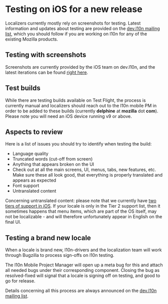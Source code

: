 # Testing on iOS for a new release

Localizers currently mostly rely on screenshots for testing. Latest information and updates about testing are provided on the [dev.l10n mailing list](https://lists.mozilla.org/listinfo/dev-l10n), which you should follow if you are working on l10n for any of the existing Mozilla products.

## Testing with screenshots
Screenshots are currently provided by the iOS team on dev.l10n, and the latest iterations can be found [right here](https://people-mozilla.org/~sarentz/fxios/screenshots/).

## Test builds
While there are testing builds available on Test Flight, the process is currently manual and localizers should reach out to the l10n mobile PM in order to be added to these builds (currently **delphine** at **mozilla** dot **com**).
Please note you will need an iOS device running v9 or above.

## Aspects to review
Here is a list of issues you should try to identify when testing the build:
* Language quality
* Truncated words (cut-off from screen)
* Anything that appears broken on the UI
* Check out at all the main screens, UI, menus, tabs, new features, etc. Make sure these all look good, that everything is properly translated and appears as expected
* Font support
* Untranslated content

Concerning untranslated content: please note that we currently have [two tiers of support in iOS](https://people-mozilla.org/~sarentz/ios-locales.html). If your locale is only in the Tier 2 support list, then it sometimes happens that menu items, which are part of the OS itself, may not be localizable - and will therefore unfortunately appear in English on the final UI.

## Testing a brand new locale
When a locale is brand new, l10n-drivers and the localization team will work through Bugzilla to process sign-offs on l10n testing.

The l10n Mobile Project Manager will open up a meta bug for this and attach all needed bugs under their corresponding component. Closing the bug as resolved-fixed will signal that a locale is signing off on testing, and good to go for release.

Details concerning all this process are always announced on the [dev.l10n mailing list](https://lists.mozilla.org/listinfo/dev-l10n).
